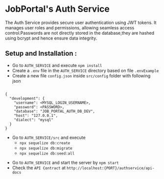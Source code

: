 # JobPortal's Auth Service 
The Auth Service provides secure user authentication using JWT tokens. It manages user roles and permissions, allowing seamless access control.Passwords are not directly stored in the database,they are hashed using bcrypt and hence ensure data integrity. 

## Setup and Installation :

- Go to `AUTH_SERVICE` and execute `npm install`
- Create a `.env` file in the `AUTH_SERVICE` directory based on file `.envExample` 
- Create a new  file `config.json` inside `src/config` folder with following json
 
```

{
  "development": {
    "username": <MYSQL_LOGIN_USERNAME>,
    "password": <PASSWORD>,
    "database": "JOB_PORTAL_AUTH_DB_DEV",
    "host": "127.0.0.1",
    "dialect": "mysql"
  }
}

```
* Go to `AUTH_SERVICE/src` and execute 
  * `npx sequelize db:create`
  * `npx sequelize db:migrate`
  * `npx sequelize db:seed:all`

- Go to `AUTH_SERVICE` and start the server by `npm start`
- Check the `API Contract` at `http://localhost:{PORT}/authservice/api-docs`
<br>

